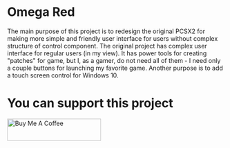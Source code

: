 # Omega Red
The main purpose of this project is to redesign the original PCSX2 for making more simple and friendly user interface for users without complex structure of control component. The original project has complex user interface for regular users (in my view). It has power tools for creating "patches" for game, but I, as a gamer, do not need all of them - I need only a couple buttons for launching my favorite game. Another purpose is to add a touch screen control for Windows 10.

# You can support this project
<a href="https://www.buymeacoffee.com/omegared" target="_blank"><img src="https://cdn.buymeacoffee.com/buttons/default-blue.png" alt="Buy Me A Coffee" style="height: 51px !important;width: 217px !important;" ></a>

